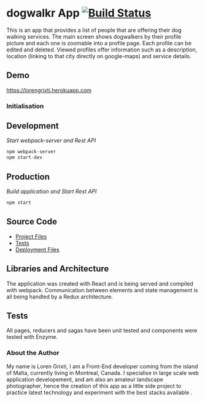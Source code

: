 # dogwalkr App [![Build Status](https://travis-ci.org/LorenGr/dogwalkr.svg?branch=master)](https://travis-ci.org/LorenGr/dogwalkr)

This is an app that provides a list of people that are offering their dog walking services. The main screen shows dogwalkers by their profile picture and each one is zoomable into a profile page. Each profile can be edited and deleted.
Viewed profiles offer information such as a description, location (linking to that city directly on google-maps) and service details.

## Demo
https://lorengrixti.herokuapp.com

### Initialisation

## Development
*Start webpack-server and Rest API*
``` javascript
npm webpack-server
npm start-dev
```

## Production
*Build application and Start Rest API*
``` javascript
npm start
```

## Source Code
- [Project Files](src/)
- [Tests](test/)
- [Deployment Files](public/)

## Libraries and Architecture
The application was created with React and is being served and compiled with webpack.
Communication between elements and state management is all being handled by a Redux architecture.

## Tests
All pages, reducers and sagas have been unit tested and components were tested with Enzyme.

### About the Author
My name is Loren Grixti, I am a Front-End developer coming from the island of Malta, currently living in Montreal, Canada.
I specialise in large scale web application developement, and am also an amateur landscape photographer, hence the creation of this app as a little side project to practice latest technology and experiment with the best stacks available
.
